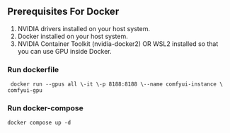 ## Prerequisites For Docker
 1. NVIDIA drivers installed on your host system.
 2. Docker installed on your host system.
 3. NVIDIA Container Toolkit (nvidia-docker2) OR WSL2 installed so that you can use GPU inside
 Docker.

### Run dockerfile
` docker run --gpus all \-it \-p 8188:8188 \--name comfyui-instance \
 comfyui-gpu`
### Run docker-compose
`docker compose up -d`